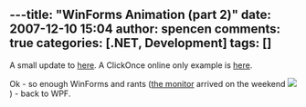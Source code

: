 ---title: "WinForms Animation (part 2)"
date: 2007-12-10 15:04
author: spencen
comments: true
categories: [.NET, Development]
tags: []
---
A small update to [here](http://www.spencen.net/source/WinFormsTransitions2.zip). A ClickOnce online only example is <a href="http://www.spencen.net/install/WinFormsTransitions2/publish.htm" target="_blank">here</a>.
 

Ok - so enough WinForms and rants (<a href="http://blog.spencen.com/2007/10/30/what-an-awesome-day.aspx" target="_blank">the monitor</a> arrived on the weekend ![](http://blog.spencen.com/emoticons/smile.png) ) - back to WPF.


